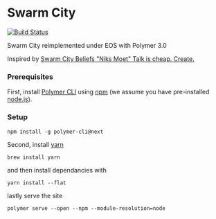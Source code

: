 # Swarm City

[![Build Status](https://travis-ci.org/Polymer/polymer-starter-kit.svg?branch=master)](https://travis-ci.org/Polymer/polymer-starter-kit)

Swarm City reimplemented under EOS with Polymer 3.0

Inspired by [Swarm City Beliefs "Niks Moet" Talk is cheap. Create.](https://docs.google.com/document/d/1c5VXW-IFEiBdISkF2KthJOsXgavFWVSoJIQ_roiTWN4/edit?usp=sharing)

### Prerequisites

First, install [Polymer CLI](https://github.com/Polymer/polymer-cli) using
[npm](https://www.npmjs.com) (we assume you have pre-installed [node.js](https://nodejs.org)).

### Setup

    npm install -g polymer-cli@next

Second, install [yarn](https://yarnpkg.com/en/docs/install) 

    brew install yarn

and then install dependancies with 

    yarn install --flat

lastly serve the site

    polymer serve --open --npm --module-resolution=node
